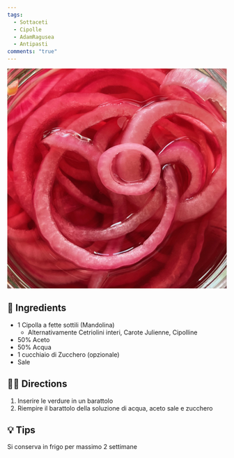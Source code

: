 ```yaml
---
tags:
  - Sottaceti
  - Cipolle
  - AdamRagusea
  - Antipasti
comments: "true"
---
```


![Cipolle](../images/cipolla-sottaceto.jpeg)

## 🧾 Ingredients

- 1 Cipolla a fette sottili (Mandolina)
  - Alternativamente Cetriolini interi, Carote Julienne, Cipolline
- 50% Aceto
- 50% Acqua
- 1 cucchiaio di Zucchero (opzionale)
- Sale

## 👩‍🍳 Directions

1. Inserire le verdure in un barattolo
2. Riempire il barattolo della soluzione di acqua, aceto sale e zucchero

## 💡 Tips

Si conserva in frigo per massimo 2 settimane
